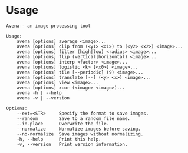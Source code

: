 Usage
=====

    Avena - an image processing tool

    Usage:
        avena [options] average <image>...
        avena [options] clip from (<y1> <x1>) to (<y2> <x2>) <image>...
        avena [options] filter (high|low) <radius> <image>...
        avena [options] flip (vertical|horizontal) <image>...
        avena [options] interp <factor> <image>...
        avena [options] logistic <k> [<x0>] <image>...
        avena [options] tile [--periodic] (9) <image>...
        avena [options] translate [--] (<y> <x>) <image>...
        avena [options] view <image>...
        avena [options] xcor (<image> <image>)...
        avena -h | --help
        avena -v | --version

    Options:
        --ext=<STR>     Specify the format to save images.
        --random        Save to a random file name.
        --in-place      Overwrite the file.
        --normalize     Normalize images before saving.
        --no-normalize  Save images without normalizing.
        -h, --help      Print this help.
        -v, --version   Print version information.
